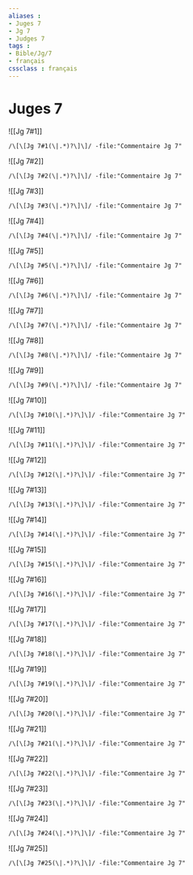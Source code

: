 ```yaml
---
aliases : 
- Juges 7
- Jg 7
- Judges 7
tags : 
- Bible/Jg/7
- français
cssclass : français
---
```


# Juges 7

![[Jg 7#1]]

```query
/\[\[Jg 7#1(\|.*)?\]\]/ -file:"Commentaire Jg 7"
```

![[Jg 7#2]]

```query
/\[\[Jg 7#2(\|.*)?\]\]/ -file:"Commentaire Jg 7"
```

![[Jg 7#3]]

```query
/\[\[Jg 7#3(\|.*)?\]\]/ -file:"Commentaire Jg 7"
```

![[Jg 7#4]]

```query
/\[\[Jg 7#4(\|.*)?\]\]/ -file:"Commentaire Jg 7"
```

![[Jg 7#5]]

```query
/\[\[Jg 7#5(\|.*)?\]\]/ -file:"Commentaire Jg 7"
```

![[Jg 7#6]]

```query
/\[\[Jg 7#6(\|.*)?\]\]/ -file:"Commentaire Jg 7"
```

![[Jg 7#7]]

```query
/\[\[Jg 7#7(\|.*)?\]\]/ -file:"Commentaire Jg 7"
```

![[Jg 7#8]]

```query
/\[\[Jg 7#8(\|.*)?\]\]/ -file:"Commentaire Jg 7"
```

![[Jg 7#9]]

```query
/\[\[Jg 7#9(\|.*)?\]\]/ -file:"Commentaire Jg 7"
```

![[Jg 7#10]]

```query
/\[\[Jg 7#10(\|.*)?\]\]/ -file:"Commentaire Jg 7"
```

![[Jg 7#11]]

```query
/\[\[Jg 7#11(\|.*)?\]\]/ -file:"Commentaire Jg 7"
```

![[Jg 7#12]]

```query
/\[\[Jg 7#12(\|.*)?\]\]/ -file:"Commentaire Jg 7"
```

![[Jg 7#13]]

```query
/\[\[Jg 7#13(\|.*)?\]\]/ -file:"Commentaire Jg 7"
```

![[Jg 7#14]]

```query
/\[\[Jg 7#14(\|.*)?\]\]/ -file:"Commentaire Jg 7"
```

![[Jg 7#15]]

```query
/\[\[Jg 7#15(\|.*)?\]\]/ -file:"Commentaire Jg 7"
```

![[Jg 7#16]]

```query
/\[\[Jg 7#16(\|.*)?\]\]/ -file:"Commentaire Jg 7"
```

![[Jg 7#17]]

```query
/\[\[Jg 7#17(\|.*)?\]\]/ -file:"Commentaire Jg 7"
```

![[Jg 7#18]]

```query
/\[\[Jg 7#18(\|.*)?\]\]/ -file:"Commentaire Jg 7"
```

![[Jg 7#19]]

```query
/\[\[Jg 7#19(\|.*)?\]\]/ -file:"Commentaire Jg 7"
```

![[Jg 7#20]]

```query
/\[\[Jg 7#20(\|.*)?\]\]/ -file:"Commentaire Jg 7"
```

![[Jg 7#21]]

```query
/\[\[Jg 7#21(\|.*)?\]\]/ -file:"Commentaire Jg 7"
```

![[Jg 7#22]]

```query
/\[\[Jg 7#22(\|.*)?\]\]/ -file:"Commentaire Jg 7"
```

![[Jg 7#23]]

```query
/\[\[Jg 7#23(\|.*)?\]\]/ -file:"Commentaire Jg 7"
```

![[Jg 7#24]]

```query
/\[\[Jg 7#24(\|.*)?\]\]/ -file:"Commentaire Jg 7"
```

![[Jg 7#25]]

```query
/\[\[Jg 7#25(\|.*)?\]\]/ -file:"Commentaire Jg 7"
```

